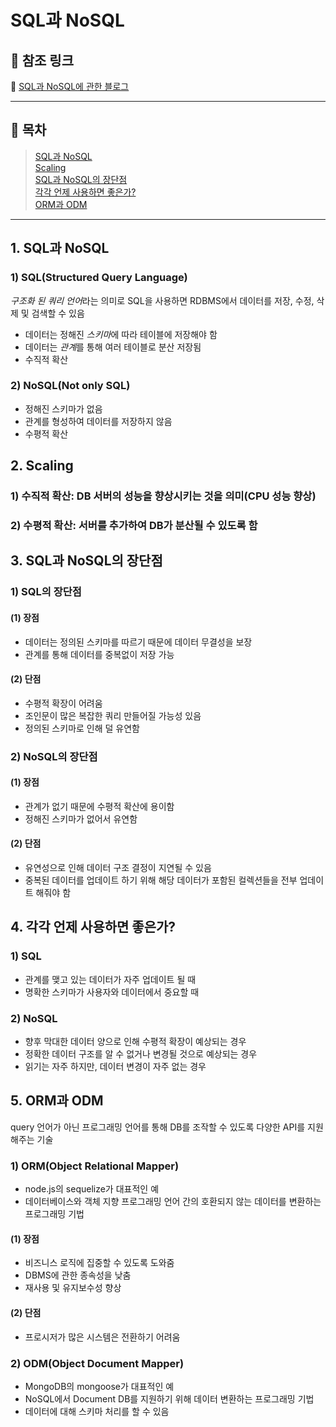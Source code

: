 # SQL과 NoSQL

## 👀 참조 링크

📎 <a href="https://velog.io/@namezin/ODM-ORM" target="_blank">SQL과 NoSQL에 관한 블로그</a>

---

## 🐾 목차

> [SQL과 NoSQL](#1-sql과-nosql)  
> [Scaling](#2-scaling)  
> [SQL과 NoSQL의 장단점](#3-sql과-nosql의-장단점)  
> [각각 언제 사용하면 좋은가?](#4-각각-언제-사용하면-좋은가)  
> [ORM과 ODM](#5-orm과-odm)

---

## 1. SQL과 NoSQL

### 1) SQL(Structured Query Language)

*구조화 된 쿼리 언어*라는 의미로 SQL을 사용하면 RDBMS에서 데이터를 저장, 수정, 삭제 및 검색할 수 있음

- 데이터는 정해진 *스키마*에 따라 테이블에 저장해야 함
- 데이터는 *관계*를 통해 여러 테이블로 분산 저장됨
- 수직적 확산

### 2) NoSQL(Not only SQL)

- 정해진 스키마가 없음
- 관계를 형성하여 데이터를 저장하지 않음
- 수평적 확산

## 2. Scaling

### 1) 수직적 확산: DB 서버의 성능을 향상시키는 것을 의미(CPU 성능 향상)

### 2) 수평적 확산: 서버를 추가하여 DB가 분산될 수 있도록 함

## 3. SQL과 NoSQL의 장단점

### 1) SQL의 장단점

#### (1) 장점

- 데이터는 정의된 스키마를 따르기 때문에 데이터 무결성을 보장
- 관계를 통해 데이터를 중복없이 저장 가능

#### (2) 단점

- 수평적 확장이 어려움
- 조인문이 많은 복잡한 쿼리 만들어질 가능성 있음
- 정의된 스키마로 인해 덜 유연함

### 2) NoSQL의 장단점

#### (1) 장점

- 관계가 없기 때문에 수평적 확산에 용이함
- 정해진 스키마가 없어서 유연함

#### (2) 단점

- 유연성으로 인해 데이터 구조 결정이 지연될 수 있음
- 중복된 데이터를 업데이트 하기 위해 해당 데이터가 포함된 컬렉션들을 전부 업데이트 해줘야 함

## 4. 각각 언제 사용하면 좋은가?

### 1) SQL

- 관계를 맺고 있는 데이터가 자주 업데이트 될 때
- 명확한 스키마가 사용자와 데이터에서 중요할 때

### 2) NoSQL

- 향후 막대한 데이터 양으로 인해 수평적 확장이 예상되는 경우
- 정확한 데이터 구조를 알 수 없거나 변경될 것으로 예상되는 경우
- 읽기는 자주 하지만, 데이터 변경이 자주 없는 경우

## 5. ORM과 ODM

query 언어가 아닌 프로그래밍 언어를 통해 DB를 조작할 수 있도록 다양한 API를 지원해주는 기술

### 1) ORM(Object Relational Mapper)

- node.js의 sequelize가 대표적인 예
- 데이터베이스와 객체 지향 프로그래밍 언어 간의 호환되지 않는 데이터를 변환하는 프로그래밍 기법

#### (1) 장점

- 비즈니스 로직에 집중할 수 있도록 도와줌
- DBMS에 관한 종속성을 낮춤
- 재사용 및 유지보수성 향상

#### (2) 단점

- 프로시저가 많은 시스템은 전환하기 어려움

### 2) ODM(Object Document Mapper)

- MongoDB의 mongoose가 대표적인 예
- NoSQL에서 Document DB를 지원하기 위해 데이터 변환하는 프로그래밍 기법
- 데이터에 대해 스키마 처리를 할 수 있음
